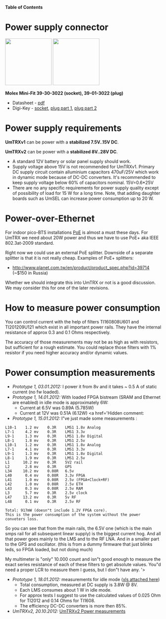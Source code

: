 **Table of Contents**


# Power supply connector #

<img src='http://media.digikey.com/photos/Molex/39-30-1022.JPG' width='150' />
<img src='http://media.digikey.com/photos/Molex/39-01-3022.JPG' width='150' />

**Molex Mini-Fit 39-30-3022 (socket), 39-01-3022 (plug)**

  * Datasheet - [pdf](http://www.molex.com/pdm_docs/sd/039013022_sd.pdf)
  * Digi-Key - [socket](http://search.digikey.com/us/en/products/39-30-1022/WM21363-ND/930332), [plug part 1](http://search.digikey.com/us/en/products/39-01-3022/WM1021-ND/1118564), [plug part 2](http://search.digikey.com/us/en/products/39-00-0038/WM2501CT-ND/467978)

# Power supply requirements #

**UmTRXv1** can be power with a **stabilized 7.5V..15V DC**.

**UmTRXv2** can be power with a **stabilized 8V..28V DC**.

  * A standard 12V battery or solar panel supply should work.
  * Supply voltage above 15V is not recommended for UmTRXv1. Primary DC supply circuit contain alluminium capacitors 470uF/25V which work in dynamic mode because of DC-DC converters. It's recommended to keep supply voltage below 60% of capacitors nominal. 15V=0.6\*25V
  * There are no any specific requirements for power supply quality except of possibility of load for 15 W for a long time. Note, that adding daughter boards such as UmSEL can increase power consumption up to 20 W.

# Power-over-Ethernet #

For indoor pico-BTS installations [PoE](https://en.wikipedia.org/wiki/Power_over_Ethernet) is almost a must these days. For UmTRX we need about 20W power and thus we have to use PoE+ aka IEEE 802.3at-2009 standard.

Right now we could use an external PoE splitter. Downside of a separate splitter is that it is not really cheap. Examples of PoE+ splitters:
  * http://www.planet.com.tw/en/product/product_spec.php?id=39714 (~$150 in Russia)

Whether we should integrate this into UmTRX or not is a good discussion. We may consider this for one of the later revisions.

# How to measure power consumption #

You can control current with the help of filters TI160808U601 and TI201209U121 which exist in all important power rails. They have the internal resistance of approx 0.3 and 0.1 Ohms respectively.

The accuracy of those measurements may not be as high as with resistors, but sufficient for a rough estimate. You could replace those filters with 1% resistor if you need higher accuracy and/or dynamic values.


# Power consumption measurements #

  * _Prototype 1, 03.01.2012:_ I power it from 8v and it takes ~ 0.5 A of static current (no fw loaded).
  * _Prototype 1, 14.01.2012:_ With loaded FPGA bistream (SRAM and Ethernet are enabled) in idle mode is approximately 6W:
    * Current at 6.5V was 0.89A (5.785W)
    * Current at 12V was 0.51A (6.12W)
<a href='Hidden comment: 
* _Prototype 1, 15.01.2012:_ I"ve just made some measurements :
```
L10-1    1.2 mv    0.3R    LMS1 1.8v Analog
L7-1     4.2 mv    0.3R    LMS1 3.3v
L9-1     1.3 mv    0.3R    LMS1 1.8v Digital
L8-1     1.8 mv    0.3R    LMS1 2.5v
L10-1    1.2 mv    0.3R    LMS1 1.8v Analog
L7-1     4.1 mv    0.3R    LMS1 3.3v
L9-1     1.3 mv    0.3R    LMS1 1.8v Digital
L8-1     1.9 mv    0.3R    LMS1 2.5v
L1      10.2 mv    0.3R    5V2 rail
L2       2.8 mv    0.3R    GPS
L34     10.2 mv    0.08R   6.5v
L40      0.4 mv    0.08R   3.3v FPGA
L41      1.0 mv    0.08R   2.5v (FPGA+Clock+RF)
L42      1.0 mv    0.08R   2.5v ETH
L43      0.3 mv    0.08R   2.5v RAM
L3       5.7 mv    0.3R    2.5v clock
L47     13.2 mv    0.3R    5v RF
L48      0.1 mv    0.3R    2.5v RF

Total: 917mW (doesn"t include 1.2V FPGA core).
This is the power consumption of the system without the power conveters loss.
```
So you can see that from the main rails, the 6.5V one (which is the main smps rail for all subsequent linear supply) is the biggest current hog. And all that power goes mainly to the LMS and to the RF LNA. And in a smaller part to the GPS and oscillator. (this is from a dummy firmware that just blinks leds, so FPGA loaded, but not doing much)

My multimeter is "only" 10.000 count and isn"t good enough to measure the exact series resistance of each of these filters to get absolute values. You"d need a proper LCR to measure them I guess, but I don"t have any.
'></a>
  * _Prototype 1, 18.01.2012:_ measurements for idle mode ([xls attached here](http://code.google.com/p/umtrx/downloads/detail?name=Power_consumption_idle_18.01.2012.xls&can=2&q=))
    * Total consumption, measured at DC supply is 3.8W @ 8V.
    * Each LMS consumes about 1 W in idle mode.
    * For approx tests I suggest to use the calculated values of 0.025 Ohm for TI2012 and 0.14 Ohms for TI1608.
    * The efficiency DC-DC converters is more then 85%.
  * _UmTRXv2, 20.10.2012:_ [UmTRXv2 Power measurements](UmTRXv2_Power.md)